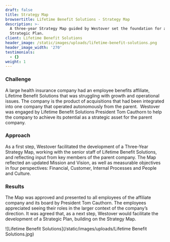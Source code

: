 ```yaml
---
draft: false
title: Strategy Map
browsertitle: Lifetime Benefit Solutions - Strategy Map
description: >-
  A three-year Strategy Map guided by Westover set the foundation for a full
  Strategic Plan.
client: Lifetime Benefit Solutions
header_image: /static/images/uploads/lifetime-benefit-solutions.png
header_image_width: '270'
testimonials:
  - {}
weight: 1
---
```

### Challenge
A large health insurance company had an employee benefits
affiliate, Lifetime Benefit Solutions that was struggling with growth and
operational issues. The company is the product of acquisitions that had been integrated
into one company that operated autonomously from the parent.  Westover was engaged by Lifetime Benefit
Solutions President Tom Cauthorn to help the company to achieve its potential
as a strategic asset for the parent company.

### Approach
As a first step, Westover facilitated the development of a
Three-Year Strategy Map, working with the senior staff of Lifetime Benefit
Solutions, and reflecting input from key members of the parent company. The Map
reflected an updated Mission and Vision, as well as measurable objectives in
four perspectives: Financial, Customer, Internal Processes and People and Culture.

### Results
The Map was approved and presented to all employees of the
affiliate company and its board by President Tom Cauthorn. The employees
appreciated seeing their roles in the larger context of the company’s
direction. It was agreed that, as a next step, Westover would facilitate the development
of a Strategic Plan, building on the Strategy Map.

![Lifetime Benefit Solutions](/static/images/uploads/Lifetime Benefit Solutions.jpg)
